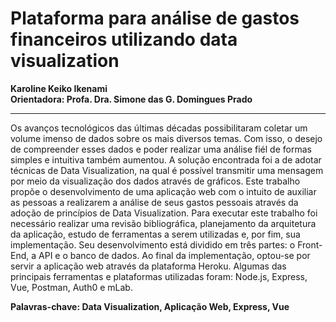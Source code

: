# Plataforma para análise de gastos financeiros utilizando data visualization
**Karoline Keiko Ikenami**  
**Orientadora: Profa. Dra. Simone das G. Domingues Prado**
***
Os avanços tecnológicos das últimas décadas possibilitaram coletar um volume imenso de dados sobre os mais diversos temas. Com isso, o desejo de compreender esses dados e poder realizar uma análise fiél de formas simples e intuitiva também aumentou. A solução encontrada foi a de adotar técnicas de Data Visualization, na qual é possível transmitir uma mensagem por meio da visualização dos dados através de gráficos. Este trabalho propõe o desenvolvimento de uma aplicação web com o intuito de auxiliar as pessoas a realizarem a análise de seus gastos pessoais através da adoção de princípios de Data Visualization. Para executar este trabalho foi necessário realizar uma revisão bibliográfica, planejamento da arquitetura da aplicação, estudo de ferramentas a serem utilizadas e, por fim, sua implementação. Seu desenvolvimento está dividido em três partes: o Front-End, a API e o banco de dados. Ao final da implementação, optou-se por servir a aplicação web através da plataforma Heroku. Algumas das principais ferramentas e plataformas utilizadas foram: Node.js, Express, Vue, Postman, Auth0 e mLab.  

**Palavras-chave: Data Visualization, Aplicação Web, Express, Vue**